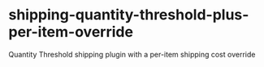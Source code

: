 shipping-quantity-threshold-plus-per-item-override
==================================================

Quantity Threshold shipping plugin with a per-item shipping cost override